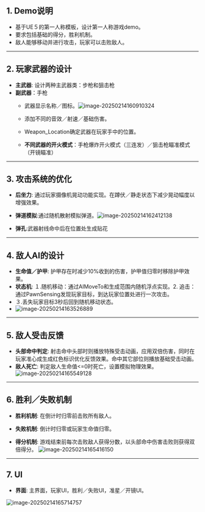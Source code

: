 ## **1. D**emo说明

- 基于UE５的第一人称模板，设计第一人称游戏demo。
- 要求包括基础的得分，胜利机制。
- 敌人能够移动并进行攻击，玩家可以击败敌人。

------

## **2. 玩家武器的设计**

- **主武器**: 设计两种主武器类：步枪和狙击枪
- **副武器**：手枪
  - 武器显示名称／图标。![image-20250214160910324](https://github.com/user-attachments/assets/5f2bfc66-06d1-4af9-b796-c96548528aa4)

  - 添加不同的音效／射速／基础伤害。
  - Weapon_Location确定武器在玩家手中的位置。
  - **不同武器的开火模式**：手枪爆炸开火模式（三连发）／狙击枪瞄准模式（开镜瞄准）

------

## **3. 攻击系统的优化**

- **后坐力**: 通过玩家摄像机晃动功能实现。在蹲伏／静走状态下减少晃动幅度以增强效果。
- **弹道模拟**:通过随机散射模拟弹道。![image-20250214162412138](https://github.com/user-attachments/assets/c49c000a-3f7c-4687-a4a0-b0ab8590e276)

- **弹孔**:武器射线命中后在位置处生成贴花

------

## **4. 敌人AI的设计**

- **生命值／护甲**: 护甲存在时减少10%收到的伤害，护甲值归零时移除护甲效果。
- **状态机**: １.随机移动：通过AIMoveTo和生成范围内随机浮点实现。2. 追击：通过PawnSensing发现玩家目标，到达玩家位置处进行一次攻击。
- ３.丢失玩家目标3秒后回到随机移动状态。
- ![image-20250214163526889](https://github.com/user-attachments/assets/8eeaf871-8a55-4161-99f8-bbe2e091f0f3)


------

## **5. 敌人受击反馈**

- **头部命中判定**: 射击命中头部时则播放特殊受击动画，应用双倍伤害，同时在玩家准心成生成红色标识优化反馈效果。命中其它部位则播放基础受击动画。
- **敌人死亡**: 判定敌人生命值<=0时死亡，设置模拟物理效果。![image-20250214165549128](https://github.com/user-attachments/assets/f2c57798-0fed-48e8-afa4-a012337e3bfb)


------

## **6. 胜利／失败机制**

- **胜利机制**: 在倒计时归零前击败所有敌人。

- **失败机制**: 倒计时归零或玩家生命值归零。

- **得分机制**: 游戏结束前每次击败敌人获得分数，以头部命中伤害击败则获得双倍得分。
![image-20250214165416150](https://github.com/user-attachments/assets/21a0a840-a165-40b8-8ee7-653e70891c9f)


------

## **7. UI**

- **界面**: 主界面，玩家UI，胜利／失败UI，准星／开镜UI。

![image-20250214165714757](https://github.com/user-attachments/assets/fec85d89-ad89-442a-8e41-e8688857c445)


